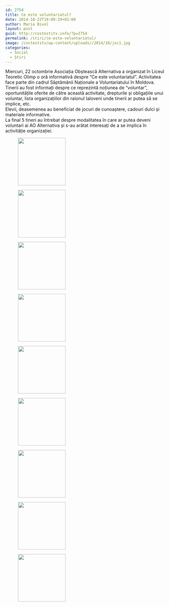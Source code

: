 ```yaml
---
id: 2754
title: Ce este voluntariatul?
date: 2014-10-22T19:09:29+03:00
author: Maria Bivol
layout: post
guid: http://costestitv.info/?p=2754
permalink: /stiri/ce-este-voluntariatul/
image: /costestitv/wp-content/uploads//2014/10/joc1.jpg
categories:
  - Social
  - Știri
---
```

Miercuri, 22 octombrie Asociația Obștească Alternativa a organizat în Liceul Teoretic Olimp o oră informativă despre “Ce este voluntariatul”. Activitatea face parte din cadrul Săptămânii Naționale a Voluntariatului în Moldova.  
Tinerii au fost informați despre ce reprezintă noțiunea de “voluntar”, oportunitățile oferite de către această activitate, drepturile și obligațiile unui voluntar, lista organizațiilor din raionul Ialoveni unde tinerii ar putea să se implice, etc.  
Elevii, deasemenea au beneficiat de jocuri de cunoaștere, cadouri dulci și materiale informative.  
La final 5 tineri au întrebat despre modalitatea în care ar putea deveni voluntari ai AO Alternativa și s-au arătat interesați de a se implica în activităție organizației.

<div id='gallery-10' class='gallery galleryid-2754 gallery-columns-3 gallery-size-thumbnail'>
  <figure class='gallery-item'> 
  
  <div class='gallery-icon landscape'>
    <a href='/costestitv/stiri/ce-este-voluntariatul/attachment/materiale/'><img width="150" height="150" src="/costestitv/wp-content/uploads//2014/10/materiale-150x150.jpg" class="attachment-thumbnail size-thumbnail" alt="" /></a>
  </div></figure><figure class='gallery-item'> 
  
  <div class='gallery-icon landscape'>
    <a href='/costestitv/stiri/ce-este-voluntariatul/attachment/ora-informativa-2/'><img width="150" height="150" src="/costestitv/wp-content/uploads//2014/10/ora-informativa1-150x150.jpg" class="attachment-thumbnail size-thumbnail" alt="" /></a>
  </div></figure><figure class='gallery-item'> 
  
  <div class='gallery-icon landscape'>
    <a href='/costestitv/stiri/ce-este-voluntariatul/attachment/p1270895/'><img width="150" height="150" src="/costestitv/wp-content/uploads//2014/10/P1270895-150x150.jpg" class="attachment-thumbnail size-thumbnail" alt="" /></a>
  </div></figure><figure class='gallery-item'> 
  
  <div class='gallery-icon landscape'>
    <a href='/costestitv/stiri/ce-este-voluntariatul/attachment/p1270910/'><img width="150" height="150" src="/costestitv/wp-content/uploads//2014/10/P1270910-150x150.jpg" class="attachment-thumbnail size-thumbnail" alt="" /></a>
  </div></figure><figure class='gallery-item'> 
  
  <div class='gallery-icon landscape'>
    <a href='/costestitv/stiri/ce-este-voluntariatul/attachment/p1270921/'><img width="150" height="150" src="/costestitv/wp-content/uploads//2014/10/P1270921-150x150.jpg" class="attachment-thumbnail size-thumbnail" alt="" /></a>
  </div></figure><figure class='gallery-item'> 
  
  <div class='gallery-icon landscape'>
    <a href='/costestitv/stiri/ce-este-voluntariatul/attachment/seminar/'><img width="150" height="150" src="/costestitv/wp-content/uploads//2014/10/seminar-150x150.jpg" class="attachment-thumbnail size-thumbnail" alt="" /></a>
  </div></figure><figure class='gallery-item'> 
  
  <div class='gallery-icon landscape'>
    <a href='/costestitv/stiri/ce-este-voluntariatul/attachment/tineri-2/'><img width="150" height="150" src="/costestitv/wp-content/uploads//2014/10/tineri1-150x150.jpg" class="attachment-thumbnail size-thumbnail" alt="" /></a>
  </div></figure><figure class='gallery-item'> 
  
  <div class='gallery-icon landscape'>
    <a href='/costestitv/stiri/ce-este-voluntariatul/attachment/tinerii/'><img width="150" height="150" src="/costestitv/wp-content/uploads//2014/10/tinerii-150x150.jpg" class="attachment-thumbnail size-thumbnail" alt="" /></a>
  </div></figure><figure class='gallery-item'> 
  
  <div class='gallery-icon landscape'>
    <a href='/costestitv/stiri/ce-este-voluntariatul/attachment/voluntari/'><img width="150" height="150" src="/costestitv/wp-content/uploads//2014/10/voluntari-150x150.jpg" class="attachment-thumbnail size-thumbnail" alt="" /></a>
  </div></figure>
</div>